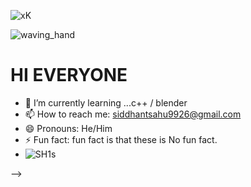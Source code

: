 
![xK](https://user-images.githubusercontent.com/121472284/229672870-658f0e4e-286b-402a-94cb-f6e9bfa3b98d.gif)





![waving_hand](https://user-images.githubusercontent.com/121472284/229670257-6a6e2ca4-3a96-42aa-9c0a-1a7813eccce1.gif)
<h1>HI EVERYONE</h1>

- 🌱 I’m currently learning ...c++ / blender 
- 📫 How to reach me: siddhantsahu9926@gmail.com
- 😄 Pronouns: He/Him
- ⚡ Fun fact: fun fact is that these is No fun fact.
- ![SH1s](https://user-images.githubusercontent.com/121472284/229673002-11d218b6-48ad-484e-8721-7ab1a6ce8c32.gif)

-->
